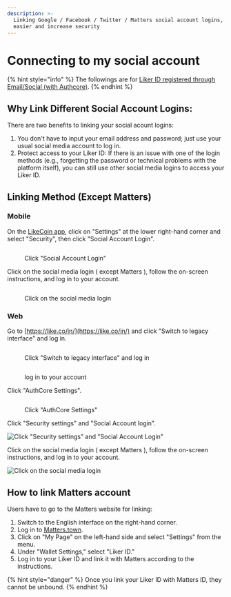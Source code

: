 ```yaml
---
description: >-
  Linking Google / Facebook / Twitter / Matters social account logins, login
  easier and increase security
---
```


# Connecting to my social account

{% hint style="info" %}
The followings are for [Liker ID registered through Email/Social (with Authcore)](./).
{% endhint %}

## Why Link Different Social Account Logins:

There are two benefits to linking your social acount logins:

1. You don't have to input your email address and password; just use your usual social media account to log in.
2. Protect access to your Liker ID: If there is an issue with one of the login methods (e.g., forgetting the password or technical problems with the platform itself), you can still use other social media logins to access your Liker ID.

## Linking Method (Except Matters)

### Mobile

On the [LikeCoin app](../../liker-land/download.md), click on "Settings" at the lower right-hand corner and select "Security", then click "Social Account Login".

<figure><img src="../../../.gitbook/assets/social-media-logins-mobile-en.png" alt=""><figcaption><p>Click "Social Account Login"</p></figcaption></figure>

Click on the social media login ( except Matters ), follow the on-screen instructions, and log in to your account.

<figure><img src="../../../.gitbook/assets/social-media-logins-mobile-settings-en.png" alt=""><figcaption><p>Click on the social media login</p></figcaption></figure>

### Web

Go to [https://like.co/in/](https://like.co/in/) and click "Switch to legacy interface" and log in.

<figure><img src="../../../.gitbook/assets/resetpassword-0-en.png" alt=""><figcaption><p>Click "Switch to legacy interface" and log in</p></figcaption></figure>

<figure><img src="../../../.gitbook/assets/legacy login-en.png" alt=""><figcaption><p> log in to your account</p></figcaption></figure>

Click "AuthCore Settings".

<figure><img src="../../../.gitbook/assets/authcore settings-en.png" alt=""><figcaption><p>Click "AuthCore Settings"</p></figcaption></figure>

Click "Security settings" and "Social Account login".

![Click "Security settings" and "Social Account Login"](../../../.gitbook/assets/social-media-logins-1-en.png)

Click on the social media login ( except Matters ), follow the on-screen instructions, and log in to your account.

![Click on the social media login](../../../.gitbook/assets/social-media-logins-2-en.png)

## **How to link Matters account**

Users have to go to the Matters website for linking:

1. Switch to the English interface on the right-hand corner.
2. Log in to [Matters.town](https://matters.town/).
3. Click on "My Page" on the left-hand side and select "Settings" from the menu.
4. Under "Wallet Settings," select "Liker ID."
5. Log in to your Liker ID and link it with Matters according to the instructions.

{% hint style="danger" %}
Once you link your Liker ID with Matters ID, they cannot be unbound.
{% endhint %}
